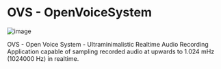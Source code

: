 # OVS - OpenVoiceSystem

![image](https://github.com/user-attachments/assets/70c17166-048b-4263-b5bd-f114fa4f2b9e)

OVS - Open Voice System - Ultraminimalistic Realtime Audio Recording Application capable of sampling recorded audio at upwards to 1.024 mHz (1024000 Hz) in realtime.

